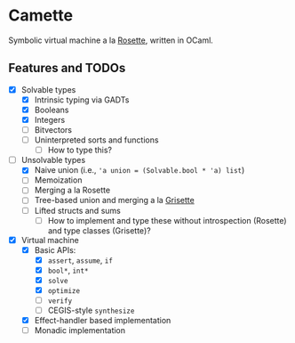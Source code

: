 # Camette

Symbolic virtual machine a la [Rosette](https://dl.acm.org/doi/10.1145/2666356.2594340), written in OCaml.

## Features and TODOs

- [x] Solvable types
  - [x] Intrinsic typing via GADTs
  - [x] Booleans
  - [x] Integers
  - [ ] Bitvectors
  - [ ] Uninterpreted sorts and functions
    - [ ] How to type this?
- [ ] Unsolvable types
  - [x] Naive union (i.e., `'a union = (Solvable.bool * 'a) list`)
  - [ ] Memoization
  - [ ] Merging a la Rosette
  - [ ] Tree-based union and merging a la [Grisette](https://github.com/lsrcz/grisette)
  - [ ] Lifted structs and sums
    - [ ] How to implement and type these without introspection (Rosette) and type classes (Grisette)?
- [x] Virtual machine
  - [x] Basic APIs:
    - [x] `assert`, `assume`, `if`
    - [x] `bool*`, `int*`
    - [x] `solve`
    - [x] `optimize`
    - [ ] `verify`
    - [ ] CEGIS-style `synthesize`
  - [x] Effect-handler based implementation
  - [ ] Monadic implementation